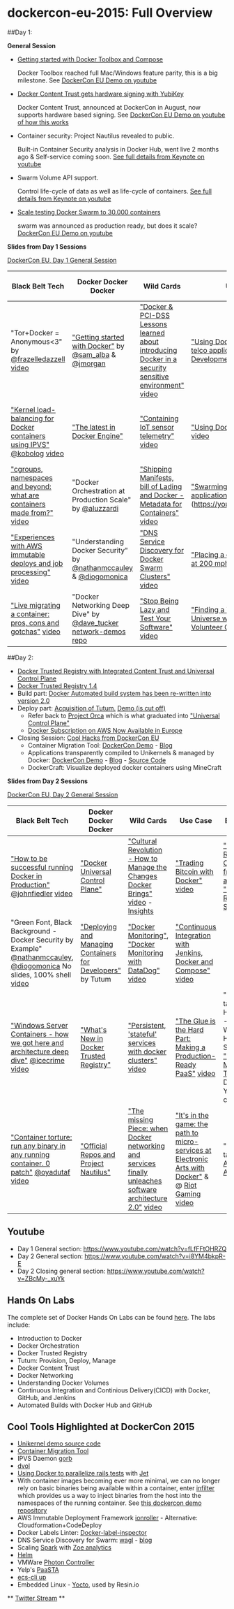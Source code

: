 # dockercon-eu-2015: Full Overview

##Day 1:

**General Session**

- [Getting started with Docker Toolbox and Compose](http://blog.docker.com/2015/11/docker-toolbox-compose/)
  
  Docker Toolbox reached full Mac/Windows feature parity, this is a big milestone. See [DockerCon EU Demo on youtube](https://www.youtube.com/watch?v=fLfFFtOHRZQ&feature=youtu.be&t=3898)
- [Docker Content Trust gets hardware signing with YubiKey](https://blog.docker.com/2015/11/docker-content-trust-yubikey/)
  
  Docker Content Trust, announced at DockerCon in August, now supports hardware based signing. See [DockerCon EU Demo on youtube of how this works](https://youtu.be/fLfFFtOHRZQ?t=4881)
- Container security: Project Nautilus revealed to public. 
  
  Built-in Container Security analysis in Docker Hub, went live 2 months ago & Self-service coming soon. [See full details from Keynote on youtube](https://youtu.be/fLfFFtOHRZQ?t=6015)
- Swarm Volume API support.
  
  Control life-cycle of data as well as life-cycle of containers. [See full details from Keynote on youtube](https://youtu.be/fLfFFtOHRZQ?t=6690)
- [Scale testing Docker Swarm to 30.000 containers](https://blog.docker.com/2015/11/scale-testing-docker-swarm-30000-containers/)
 
  swarm was announced as production ready, but does it scale? [DockerCon EU Demo on youtube](https://youtu.be/fLfFFtOHRZQ?t=6760)

**Slides from Day 1 Sessions**

[DockerCon EU, Day 1 General Session](https://www.slideshare.net/Docker/dockercon-eu-day-1-general-session)

| Black Belt Tech | Docker Docker Docker | Wild Cards | Use Case | Eco System | Contribute & Collaborate |
|--------------------------------------------------------------------------------------------------------------------------------------------------------------------------------------------|-------------------------------------------------------------------------------------------------------------------------------------------------------------------------------------|------------------------------------------------------------------------------------------------------------------------------------------------------------------------------------------------------------|---------------------------------------------------------------------------------------------------------------------------------------------------------------------------------|---------------------------------------------------------------------------------|-------------------------------------------------------------------------|
| "Tor+Docker = Anonymous<3" by [@frazelledazzell](http://twitter.com/frazelledazzell) [video](https://youtu.be/4u8egQ7rvMk) | ["Getting started with Docker"](http://www.slideshare.net/Docker/getting-started-with-docker) by [@sam_alba](http://twitter.com/sam_alba) & [@jmorgan](http://twitter.com/jpmorgan) | ["Docker & PCI-DSS Lessons learned about introducing Docker in a security sensitive environment"](http://www.slideshare.net/Docker/docker-and-pcidss-lessons-learned-in-a-security-sensitive-environment) [video](https://youtu.be/qYbnovouDvI) | ["Using Docker and SDN for telco application Development"](http://www.slideshare.net/Docker/using-docker-and-sdn-for-telcograde-applications) [video](https://youtu.be/ICf9fAuFacE)| "Microsoft, Docker and our ongoing Journey together" [@taylorb_msft](http://twitter.com/taylorb_msft) | "Intro to the Docker  Project: Engine, Networking, Swarm, Distribution" |
| ["Kernel load-balancing for Docker containers using IPVS"](http://www.slideshare.net/Docker/kernel-load-balancing-for-docker-containers-using-ipvs) [@kobolog](http://twitter.com/kobolog) [video](https://youtu.be/oFsJVV1btDU) | ["The latest in Docker Engine"](http://www.slideshare.net/Docker/the-latest-on-docker-engine-55435952) | ["Containing IoT sensor telemetry"](http://www.slideshare.net/Docker/containing-iot-sensor-telemtry) [video](https://youtu.be/3Xw-3bN2M3E) | ["Using Docker with NoSQL"](http://www.slideshare.net/Docker/using-docker-with-nosql) [video](https://youtu.be/NRPck4SGR6k) | ["How are containers enabling 20th Century Fox to release the next great movie?"](http://www.slideshare.net/Docker/how-are-containers-enabling-20th-century-fox-to-release-the-next-great-movie) |  |
| ["cgroups, namespaces and beyond: what are containers made from?"](http://www.slideshare.net/Docker/cgroups-namespaces-and-beyond-what-are-containers-made-from) [video](https://youtu.be/sK5i-N34im8)| "Docker Orchestration at Production Scale" by [@aluzzardi](https://twitter.com/aluzzardi) | ["Shipping Manifests, bill of Lading and Docker - Metadata for Containers"](http://www.slideshare.net/Docker/shipping-manifests-bill-of-lading-and-docker-metadata-and-container) [video](https://youtu.be/j4SZ1qoR8Hs) | ["Swarming Spark applications"](http://www.slideshare.net/Docker/zoe-swarming-spark-applications) [video] (https://youtu.be/pgIlYd_NnjM) | "Lightning Talks: [Univa](http://www.slideshare.net/Docker/docker-for-any-type-of-workload-and-any-it-infrastructure), [ClusterHQ](http://www.slideshare.net/Docker/why-should-i-care-about-stateful-containers-55438327), [Rancher](http://www.slideshare.net/Docker/deploy-and-upgrade-docker-applications-with-a-single-click)" |  |
| ["Experiences with AWS immutable deploys and job processing"](http://www.slideshare.net/Docker/experiences-with-aws-immutable-deploys-and-job-processing) [video](https://youtu.be/x1LsNQZymoY) | "Understanding Docker Security" by [@nathanmccauley](https://twitter.com/nathanmccauley) & [@diogomonica](https://twitter.com/diogomonica) | ["DNS Service Discovery for Docker Swarm Clusters"](http://www.slideshare.net/Docker/dns-service-discovery-for-docker-swarm) [video](https://youtu.be/WXESsPqC8to) | ["Placing a container on a train at 200 mph"](http://www.slideshare.net/Docker/placing-a-container-on-a-train-at-200mph) [video](https://youtu.be/oqZk9qKefZQ) | "Lightning Talks: [CloudBees](http://www.slideshare.net/Docker/build-publish-deploy-and-test-docker-images-and-containers-with-jenkins-workflow), [Ruxit](http://www.slideshare.net/AloisReitbauer/monitoring-docker-application-in-production), [Cloudsoft](http://www.slideshare.net/Docker/multicontainer-apps-spanning-docker-mesos-and-openstack)" | "Introduction to the Docker Project: Machine, Kitematic, Compose" |
| ["Live migrating a container: pros, cons and gotchas"](http://www.slideshare.net/Docker/live-migrating-a-container-pros-cons-and-gotchas) [video](https://youtu.be/dUixUP2lKeE) | "Docker Networking Deep Dive" by [@dave_tucker](http://twitter.com/dave_tucker) [network-demos repo](https://github.com/dave-tucker/docker-network-demos) | ["Stop Being Lazy and Test Your Software"](http://www.slideshare.net/rheinwein/stop-being-lazy-and-test-your-software) [video](https://youtu.be/Mx1Il9wIepw) | ["Finding a Theory of the Universe with Docker and Volunteer Computers"](http://www.slideshare.net/Docker/finding-a-theory-of-the-universe-with-docker-and-volunteer-computers-55743121) [video](https://youtu.be/7YV2g3yBY88) | "Lightning Talks: Google, Raspberry Pi Challenge Winner, [Resin.io](http://www.slideshare.net/Docker/docker-on-iot-devices)" |  |


##Day 2:

- [Docker Trusted Registry with Integrated Content Trust and Universal Control Plane](http://blog.docker.com/2015/11/dockercon-eu-2015-docker-universal-control-plane/)
- [Docker Trusted Registry 1.4](http://blog.docker.com/2015/11/docker-trusted-registry-1-4/)
- Build part: [Docker Automated build system has been re-written into version 2.0](https://blog.docker.com/2015/11/upgraded-autobuild-docker-hub/)
- Deploy part: [Acquisition of Tutum.](https://www.docker.com/tutum) [Demo (is cut off)](https://youtu.be/i8YM4bkpR-E?t=987)
  - Refer back to [Project Orca](https://youtu.be/8vSPpPSd00w?t=5228) which is what graduated into ["Universal Control Plane"](http://www.docker.com/universal-control-plane)
  - [Docker Subscription on AWS Now Available in Europe](http://blog.docker.com/2015/11/aws-docker-eu/)
- Closing Session: [Cool Hacks from DockerCon EU](http://blog.docker.com/2015/11/dockercon-eu-2015-container-migration-tool/)
  - Container Migration Tool: [DockerCon Demo](https://youtu.be/ZBcMy-_xuYk?t=221) - [Blog](http://blog.mantika.io/GHD/)
  - Applications transparently compiled to Unikernels & managed by Docker: [DockerCon Demo](https://youtu.be/ZBcMy-_xuYk?t=874) - [Blog](http://unikernel.org/blog/2015/unikernels-meet-docker/) - [Source Code](http://unikernel.org/blog/2015/contain-your-unikernels/)
  - DockerCraft: Visualize deployed docker containers using MineCraft

**Slides from Day 2 Sessions**

[DockerCon EU, Day 2 General Session](http://www.slideshare.net/Docker/dockercon-day-2-general-session)

| Black Belt Tech | Docker Docker Docker | Wild Cards | Use Case | Eco System | Contribute & Collaborate |
|-------------------------------------------------------------------------------------------------------------------------------------------------------------------------------------------------------------------------------|--------------------------------------------------------------------------------------------------------------------------------------------------|--------------------------------------------------------------------------------------------------------------------------------------------------------------------------------------------------------------------|--------------------------------------------------------------------------------------------------------------------------------------------------------------------------------------------|------------------------------------------------------------------------------------------------------------------------------------------------------------------------------------------------------------------------------------------------------------------------------------|------------------------------------------------------------------------|
| ["How to be successful running Docker in Production"](http://www.slideshare.net/Docker/how-to-be-successful-running-docker-in-production) [@johnfiedler](https://twitter.com/JohnFiedler) [video](https://youtu.be/j6Ge4wP1yH0) | ["Docker Universal Control Plane"](http://www.slideshare.net/Docker/gordons-special-session-docker-universal-control-plane) | ["Cultural Revolution - How to Manage the Changes Docker Brings"](http://www.slideshare.net/Docker/cultural-revolution-how-to-mange-the-change-docker-brings) [video](https://youtu.be/-qHwL8C9UoA) - [Insights](https://zwischenzugs.wordpress.com/2015/11/17/dockerconeu-2015-talk-you-know-more-than-you-think/) | ["Trading Bitcoin with Docker"](http://www.slideshare.net/Docker/trading-bitcoin-with-docker) [video](https://youtu.be/2ZbnWoiARf4) | ["Production-Ready Containers from IBM and Docker"](http://www.slideshare.net/Docker/production-ready-containers-from-ibm-and-docker), ["Multi-arch Registry Support"](http://www.slideshare.net/PhilEstes/2015-dockercon-lightning-talk-multiarch-registry-support) | "Meet the Docker Maintainers: Engine, Networking, Swarm, Distribution" |
| "Green Font, Black Background - Docker Security by Example" [@nathanmccauley](https://twitter.com/nathanmccauley), [@diogomonica](https://twitter.com/diogomonica) No slides, 100% shell [video](https://youtu.be/blNIreAq6hc) | ["Deploying and Managing Containers for Developers"](http://www.slideshare.net/Docker/deploying-and-managing-containers-for-developers) by Tutum | ["Docker Monitoring"](http://www.slideshare.net/Docker/docker-monitoring-55436594), ["Docker Monitoring with DataDog"](http://www.slideshare.net/Docker/monitoring-docker) [video](https://youtu.be/sxE1vDtkYps)| ["Continuous Integration with Jenkins, Docker and Compose"](http://www.slideshare.net/Docker/continuous-integration-with-jenkins-docker-and-compose) [video](https://youtu.be/cvmiM0_3NhA) |  |  |
| ["Windows Server Containers - how we got here and architecture deep dive"](http://www.slideshare.net/Docker/windows-server-containers-how-we-hot-here-and-architecture-deep-dive) [@icecrime](https://twitter.com/icecrime) [video](https://youtu.be/GCRbH4aa7VI) | ["What's New in Docker Trusted Registry"](http://www.slideshare.net/Docker/whats-new-with-docker-trusted-registry) | ["Persistent, 'stateful' services with docker clusters"](http://www.slideshare.net/Docker/persistent-stateful-services-with-docker-cluster-namespaces-and-docker-volume-magic) [video](https://youtu.be/e1yXmc7-mU4) | ["The Glue is the Hard Part: Making a Production-Ready PaaS"](http://www.slideshare.net/Docker/the-glue-is-the-hard-part-making-a-productionready-paas) [video](https://youtu.be/VXLn7RpzUpc) | "Lightning talks: Global Hack Day #3 - Top 3 Winning Hacks": ScaleSwarm, ["Container Migration Tool"](http://www.slideshare.net/Docker/container-migration-tool) & On-Demand YARN clusters | "Docker Universal Control Plane Hands-on Test Drive" |
| ["Container torture: run any binary in any running container. 0 patch"](http://www.slideshare.net/Docker/container-torture-run-any-binary-in-any-container) [@oyadutaf](http://twitter.com/oyadutaf) [video](https://youtu.be/lYf0dBia9Fs) | ["Official Repos and Project Nautilus"](http://www.slideshare.net/Docker/official-repos-and-project-nautilus) | ["The missing Piece: when Docker networking and services finally unleaches software architecture 2.0"](http://www.slideshare.net/Docker/the-missing-piece-when-docker-networking-unleashing-soft-architecture-v15) [video](https://youtu.be/wLTDn3uNd4c) | ["It's in the game: the path to micro-services at Electronic Arts with Docker"](http://www.slideshare.net/Docker/its-in-the-game-the-path-to-microservices-at-electronic-arts-with-docker) & @ [Riot Gaming](http://engineering.riotgames.com/news/jenkins-docker-proxies-and-compose) [video](https://youtu.be/WyPoWsE--Yg) | "Lightning talks: [ING](http://www.slideshare.net/Docker/full-stack-testing-using-docker-compose-and-gradle), [Accenture](http://www.slideshare.net/Docker/continuous-delivery-live), [Apcera](http://www.slideshare.net/Docker/authentication-and-policy-enforcement-for-docker)" | "Meet the Docker Maintainers: Machine, Kitematic, Compose" |

## Youtube
- Day 1 General section: https://www.youtube.com/watch?v=fLfFFtOHRZQ
- Day 2 General section: https://www.youtube.com/watch?v=i8YM4bkpR-E
- Day 2 Closing general section: https://www.youtube.com/watch?v=ZBcMy-_xuYk

## Hands On Labs

The complete set of Docker Hands On Labs can be found [here](https://github.com/docker/dceu_tutorials). The labs include:

* Introduction to Docker
* Docker Orchestration
* Docker Trusted Registry
* Tutum: Provision, Deploy, Manage
* Docker Content Trust
* Docker Networking
* Understanding Docker Volumes
* Continuous Integration and Continious Delivery(CICD) with Docker, GitHub, and Jenkins
* Automated Builds with Docker Hub and GitHub


## Cool Tools Highlighted at DockerCon 2015

- [Unikernel demo source code](http://unikernel.org/blog/2015/contain-your-unikernels/)
- [Container Migration Tool](https://github.com/marcosnils/cmt)
- IPVS Daemon [gorb](http://github.com/kobolog/gorb)
- [dvol](https://github.com/ClusterHQ/dvol)
- [Using Docker to parallelize rails tests](http://blog.codeship.com/using-docker-to-parallelize-rails-tests) with [Jet](https://codeship.com/documentation/tags/jet/)
- With container images becoming ever more minimal, we can no longer rely on basic binaries being available within a container, enter [infilter](https://github.com/yadutaf/infilter) which provides us a way to inject binaries from the host into the namespaces of the running container. See [this dockercon demo repository](https://github.com/yadutaf/2015-dockercon-infilter)
- AWS Immutable Deployment Framework [ionroller](https://github.com/gilt/ionroller) - Alternative: Cloudformation+CodeDeploy
- Docker Labels Linter: [Docker-label-inspector](https://github.com/garethr/docker-label-inspector)
- DNS Service Discovery for Swarm: [wagl](https://github.com/ahmetalpbalkan/wagl) - [blog](https://ahmetalpbalkan.com/blog/wagl/)
- Scaling [Spark](http://spark.apache.org/) with [Zoe analytics](http://zoe-analytics.eu/)
- [Helm](https://helm.sh/)
- VMWare [Photon Controller](http://vmware.github.io/photon-controller/)
- Yelp's [PaaSTA](https://github.com/Yelp/paasta/)
- [ecs-cli up](http://www.slideshare.net/Docker/from-local-development-to-production-deployments-using-amazon-ecs-cli)
- Embedded Linux - [Yocto](https://www.yoctoproject.org/), used by Resin.io

** [Twitter Stream](https://twitter.com/search?q=%40dockercon%20OR%20%23dockercon) **

